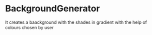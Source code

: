 # BackgroundGenerator
It creates a baackground with the shades in gradient with the help of colours chosen by user 
